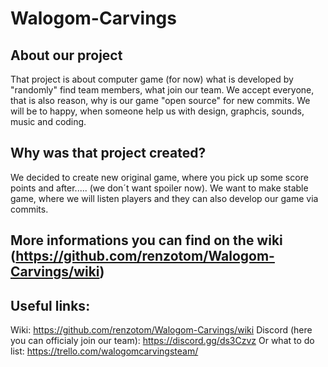 # Walogom-Carvings
## About our project
That project is about computer game (for now) what is developed by "randomly" find team members, what join our team. We accept everyone, that is also reason, why is our game "open source" for new commits. We will be to happy, when someone help us with design, graphcis, sounds, music and coding.
## Why was that project created?
We decided to create new original game, where you pick up some score points and after..... (we don´t want spoiler now). We want to make stable game, where we will listen players and they can also develop our game via commits. 
## More informations you can find on the wiki (https://github.com/renzotom/Walogom-Carvings/wiki)
## Useful links:
Wiki: https://github.com/renzotom/Walogom-Carvings/wiki
Discord (here you can officialy join our team): https://discord.gg/ds3Czvz
Or what to do list: https://trello.com/walogomcarvingsteam/
